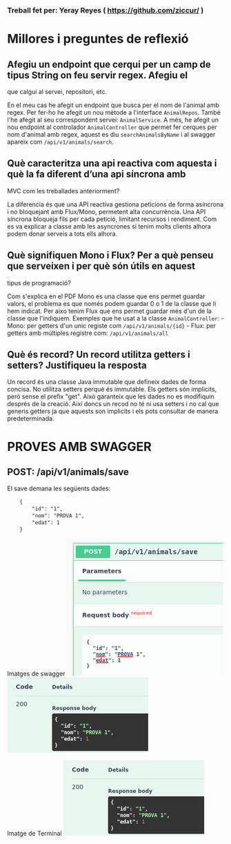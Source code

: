 ### Treball fet per: Yeray Reyes ( https://github.com/ziccur/ )

# Millores i preguntes de reflexió

## Afegiu un endpoint que cerqui per un camp de tipus String on feu servir regex. Afegiu el
que calgui al servei, repositori, etc.

En el meu cas he afegit un endpoint que busca per el nom de l'animal amb regex. Per fer-ho he afegit un nou mètode a l'interface `AnimalRepos`. També l'he afegit al seu correspondent servei: `AnimalService`. A més, he afegit un nou endpoint al controlador `AnimalController` que permet fer cerques per nom d'animal amb regex, aquest es diu `searchAnimalsByName` i al swagger apareix com `/api/v1/animals/search`.

## Què caracteritza una api reactiva com aquesta i què la fa diferent d’una api síncrona amb
MVC com les treballades anteriorment?

La diferencia és que una API reactiva gestiona peticions de forma asíncrona i no bloquejant amb Flux/Mono, permetent alta concurrència. Una API síncrona bloqueja fils per cada petició, limitant recursos i rendiment. Com es va explicar a classe amb les asyncrones si tenim molts clients alhora podem donar serveis a tots ells alhora.

## Què signifiquen Mono i Flux? Per a què penseu que serveixen i per què són útils en aquest
tipus de programació?

Com s'explica en el PDF Mono es una classe que ens permet guardar valors, el problema es que només podem guardar 0 o 1 de la classe que li hem indicat. Per aixo tenim Flux que ens permet guardar més d'un de la classe que l'indiquem. Exemples que he usat a la classe `AnimalController`: 
    -   Mono: per getters d'un unic registe com `/api/v1/animals/{id}`
    -   Flux: per getters amb múltiples registre com: `/api/v1/animals/all`

## Què és record? Un record utilitza getters i setters? Justifiqueu la resposta

Un record és una classe Java immutable que defineix dades de forma concisa. No utilitza setters perquè és immutable. Els getters són implicits, però sense el prefix "get". Això garanteix que les dades no es modifiquin després de la creació. Així doncs un recod no té ni usa setters i no cal que generis getters ja que aquests son implicits i els pots consultar de manera predeterminada.

# PROVES AMB SWAGGER

## POST: /api/v1/animals/save

El save demana les següents dades: 
```
    {
        "id": "1",
        "nom": "PROVA 1",
        "edat": 1
    }
```

Imatges de swagger
![Exemple de petició POST a Swagger](./media/POST1.png)
![Exemple de petició POST a Swagger](./media/POST2.png)

Imatge de Terminal
![Exemple de petició POST a Swagger](./media/POST2.png)
